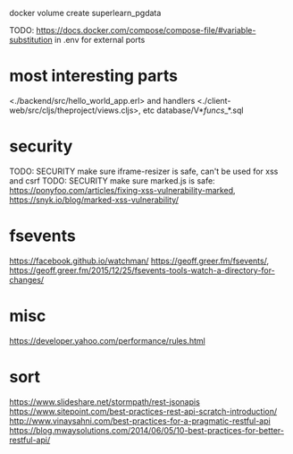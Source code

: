 

docker volume create superlearn_pgdata


TODO: <https://docs.docker.com/compose/compose-file/#variable-substitution> in .env for external ports




# most interesting parts

<./backend/src/hello_world_app.erl> and handlers
<./client-web/src/cljs/theproject/views.cljs>, etc
database/V*_funcs__*.sql


# security

TODO: SECURITY make sure iframe-resizer is safe, can't be used for xss and csrf
TODO: SECURITY make sure marked.js is safe: <https://ponyfoo.com/articles/fixing-xss-vulnerability-marked>, <https://snyk.io/blog/marked-xss-vulnerability/>

# fsevents

<https://facebook.github.io/watchman/>
<https://geoff.greer.fm/fsevents/>, <https://geoff.greer.fm/2015/12/25/fsevents-tools-watch-a-directory-for-changes/>


# misc

<https://developer.yahoo.com/performance/rules.html>

# sort

<https://www.slideshare.net/stormpath/rest-jsonapis>
<https://www.sitepoint.com/best-practices-rest-api-scratch-introduction/>
<http://www.vinaysahni.com/best-practices-for-a-pragmatic-restful-api>
<https://blog.mwaysolutions.com/2014/06/05/10-best-practices-for-better-restful-api/>
